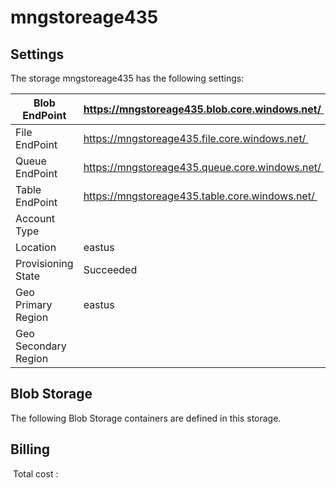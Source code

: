 # mngstoreage435

## Settings
The storage mngstoreage435 has the following settings:

| Blob EndPoint | https://mngstoreage435.blob.core.windows.net/  |
| --- | --- |
| File EndPoint | https://mngstoreage435.file.core.windows.net/  |
| Queue EndPoint | https://mngstoreage435.queue.core.windows.net/  |
| Table EndPoint | https://mngstoreage435.table.core.windows.net/  |
| Account Type |   |
| Location | eastus  |
| Provisioning State | Succeeded  |
| Geo Primary Region | eastus  |
| Geo Secondary Region |   |



## Blob Storage
The following Blob Storage containers are defined in this storage. 






## Billing
 Total cost : 
